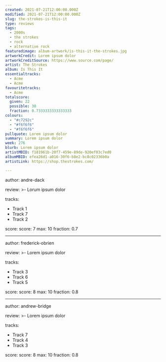 ```yaml
---
created: 2021-07-21T12:00:00.000Z                            
modified: 2021-07-21T12:00:00.000Z                           
slug: the-strokes-is-this-it                                
type: reviews                                                
tags:                                                        
  - 2000s
  - the strokes                                                    
  - rock
  - alternative rock
featuredimage: album-artwork/is-this-it-the-strokes.jpg      
artworkCredit: Lorem ipsum dolor                             
artworkCreditSource: https://www.source.com/page/            
artist: The Strokes
album: Is This It
essentialtracks:                                             
  - Acme                                                 
  - Acme
favouritetracks:                                            
  - Acme
totalscore:                                                  
  given: 22                                                  
  possible: 30
  fraction: 0.7333333333333333
colours:
  - "#c7292c"
  - "#f6f6f6"
  - "#f6f6f6"
pullquote: Lorem ipsum dolor                                 
summary: Lorem ipsum dolor                                   
week: 276                                            
blurb: Lorem ipsum dolor                                    
artistMBID: f181961b-20f7-459e-89de-920ef03c7ed0
albumMBID: efea26d1-a016-30f6-b8e2-bc8c02336b0a
artistLink: https://shop.thestrokes.com/

---
```


author: andre-dack

review: >-
 Lorum ipsum dolor

tracks:
  - Track 1
  - Track 7
  - Track 2

score:
  score: 7
  max: 10
  fraction: 0.7

---

author: frederick-obrien

review: >-
  Lorem ipsum dolor

tracks:
  - Track 3
  - Track 6
  - Track 5

score:
  score: 8
  max: 10
  fraction: 0.8

---

author: andrew-bridge

review: >-
  Lorem ipsum dolor

tracks:
  - Track 7
  - Track 4
  - Track 3

score:
  score: 8
  max: 10
  fraction: 0.8

